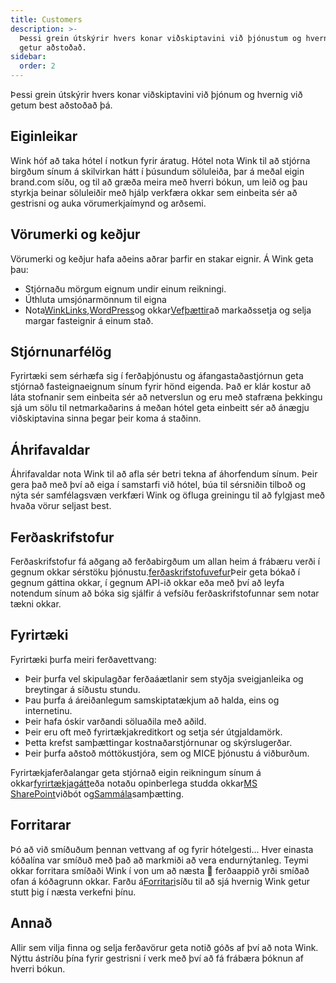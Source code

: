 ```yaml
---
title: Customers
description: >-
  Þessi grein útskýrir hvers konar viðskiptavini við þjónustum og hvernig Wink
  getur aðstoðað.
sidebar:
  order: 2
---
```

Þessi grein útskýrir hvers konar viðskiptavini við þjónum og hvernig við getum best aðstoðað þá.

## Eiginleikar

Wink hóf að taka hótel í notkun fyrir áratug. Hótel nota Wink til að stjórna birgðum sínum á skilvirkan hátt í þúsundum söluleiða, þar á meðal eigin brand.com síðu, og til að græða meira með hverri bókun, um leið og þau styrkja beinar söluleiðir með hjálp verkfæra okkar sem einbeita sér að gestrisni og auka vörumerkjaímynd og arðsemi.

## Vörumerki og keðjur

Vörumerki og keðjur hafa aðeins aðrar þarfir en stakar eignir. Á Wink geta þau:

* Stjórnaðu mörgum eignum undir einum reikningi.
* Úthluta umsjónarmönnum til eigna
* Nota[WinkLinks](/link-manager/wink-links),[WordPress](/developers/wordpress)og okkar[Vefþættir](/developers/web-components)að markaðssetja og selja margar fasteignir á einum stað.

## Stjórnunarfélög

Fyrirtæki sem sérhæfa sig í ferðaþjónustu og áfangastaðastjórnun geta stjórnað fasteignaeignum sínum fyrir hönd eigenda. Það er klár kostur að láta stofnanir sem einbeita sér að netverslun og eru með stafræna þekkingu sjá um sölu til netmarkaðarins á meðan hótel geta einbeitt sér að ánægju viðskiptavina sinna þegar þeir koma á staðinn.

## Áhrifavaldar

Áhrifavaldar nota Wink til að afla sér betri tekna af áhorfendum sínum. Þeir gera það með því að eiga í samstarfi við hótel, búa til sérsniðin tilboð og nýta sér samfélagsvæn verkfæri Wink og öfluga greiningu til að fylgjast með hvaða vörur seljast best.

## Ferðaskrifstofur

Ferðaskrifstofur fá aðgang að ferðabirgðum um allan heim á frábæru verði í gegnum okkar sérstöku þjónustu.[ferðaskrifstofuvefur](https://agent.wink.travel)Þeir geta bókað í gegnum gáttina okkar, í gegnum API-ið okkar eða með því að leyfa notendum sínum að bóka sig sjálfir á vefsíðu ferðaskrifstofunnar sem notar tækni okkar.

## Fyrirtæki

Fyrirtæki þurfa meiri ferðavettvang:

* Þeir þurfa vel skipulagðar ferðaáætlanir sem styðja sveigjanleika og breytingar á síðustu stundu.
* Þau þurfa á áreiðanlegum samskiptatækjum að halda, eins og internetinu.
* Þeir hafa óskir varðandi söluaðila með aðild.
* Þeir eru oft með fyrirtækjakreditkort og setja sér útgjaldamörk.
* Þetta krefst samþættingar kostnaðarstjórnunar og skýrslugerðar.
* Þeir þurfa aðstoð móttökustjóra, sem og MICE þjónustu á viðburðum.

Fyrirtækjaferðalangar geta stjórnað eigin reikningum sínum á okkar[fyrirtækjagátt](/corporate/what-is-group)eða notaðu opinberlega studda okkar[MS SharePoint](https://www.microsoft.com/en-us/microsoft-365/sharepoint/collaboration)viðbót og[Sammála](https://www.concur.com/)samþætting.

## Forritarar

Þó að við smíðuðum þennan vettvang af og fyrir hótelgesti... Hver einasta kóðalína var smíðuð með það að markmiði að vera endurnýtanleg. Teymi okkar forritara smíðaði Wink í von um að næsta 🦄 ferðaappið yrði smíðað ofan á kóðagrunn okkar. Farðu á[Forritari](/developers/build-on-wink)síðu til að sjá hvernig Wink getur stutt þig í næsta verkefni þínu.

## Annað

Allir sem vilja finna og selja ferðavörur geta notið góðs af því að nota Wink. Nýttu ástríðu þína fyrir gestrisni í verk með því að fá frábæra þóknun af hverri bókun.

